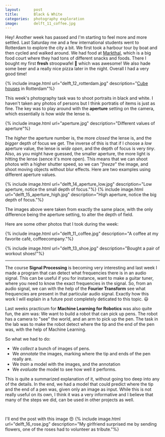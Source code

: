 ```yaml
---
layout:      post
title:       Black & White
categories:  photography exploration
image:       delft_11_coffee.jpg
---
```


Hey!
Another week has passed and I'm starting to feel more and more settled.
Last Saturday me and a few international students went to Rotterdam to explore
the city a bit. We first took a harbour tour by boat and then cycled and walked around.
We had food at [Markthal](https://www.markthal.nl/), which is a big food court where
they had tons of different snacks and foods. There I bought my first **fresh** stroopwafel 🍪
which was awesome! We also hade some beer and a really nice pizza later in the
night. Overall I had a very good time!

{% include image.html url="delft_12_rotterdam.jpg" description="<a href='https://en.wikipedia.org/wiki/Cube_house'>Cube houses</a> in Rotterdam"%}

This week's photography task was to shoot portraits in black and white.
I haven't taken any photos of persons but I think portratis of items is just
as fine. The key was to play around with the **aperture** setting on the
camera, which essentially is how *wide* the lense is.

{% include image.html url="aperture.jpg" description="Different values of aperture"%}

The *higher* the aperture number is,
the more *closed* the lense is, and the *bigger* depth of focus we get. The inverse
of this is that if I choose a *low* aperture value, the lense is *wide open*, and
the depth of focus is very *tiny*. Also, as you might have guessed, the smaller aperture,
the more light is hitting the lense (sence it's more open). This means that we can
shoot photos with a higher shutter speed, so we can "*freeze*" the image, and shoot
moving objects without blur effects.
Here are two examples using different aperture values.

{% include image.html url="delft_14_aperture_low.jpg" description="Low aperture, notice the small depth of focus."%}
{% include image.html url="delft_15_aperture_high.jpg" description="High aperture, notice the big depth of focus."%}

The images above were taken from exactly the same place, with the only difference being
the aperture setting, to alter the depth of field.

Here are some other photos that I took during the week:

{% include image.html url="delft_11_coffee.jpg" description="A coffee at my favorite café, coffeecompany."%}

{% include image.html url="delft_13_shoe.jpg" description="Bought a pair of workout shoes!"%}

---

The course **Signal Processing** is becoming very interesting and last week I made
a program that can detect what frequencies there is in an audio signal. This can
be useful if you for instance, want to make a guitar tuner, where you need to
know the exact frequencies in the signal. So, from an audio signal, we can with
the help of the **Fourier Transform** see what frequencies are present in that particular
audio signal. Exactly how this work I will explain in a future post
completely deticated to this topic. 😃

Last weeks practicum for **Machine Learning for Robotics** was also quite fun, the aim was:
We want to build a robot that can pick up pens. The robot has a camera to
"see" the world, and an arm to pick up the pen. The task in the lab was to make
the robot detect where the tip and the end of the pen was, with the help of
Machine Learning.

So what we had to do:
- We *collect* a bunch of images of pens.
- We *annotate* the images, marking where the tip and ends of the pen really are.
- We *train* a model with the images, and the annotation
- We *evaluate* the model to see how well it performs.

This is quite a summarized explanation of it, without going too deep into any
of the details. In the end, we had a model that could predict where the tip
and the end of a pen was, given only an image as input. While this is not
really useful on its own, I think it was a very informative and I believe that
many of the steps we did, can be used in other projects as well.

&nbsp;

I'll end the post with this image 😍
{% include image.html url="delft_16_rose.jpg" description="My girlfriend surprised me by sending flowers, one of the roses had to volunteer as tribute."%}

